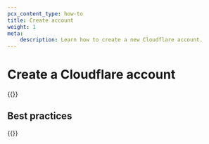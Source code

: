 ```yaml
---
pcx_content_type: how-to
title: Create account
weight: 1
meta:
    description: Learn how to create a new Cloudflare account.
---
```


# Create a Cloudflare account

{{<render file="_create-account.md" productFolder="fundamentals">}}

## Best practices

{{<render file="_create-account-best-practices.md" productFolder="fundamentals">}}
